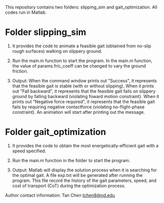 This repository contains two folders: slipping_sim and gait_optimization. All codes run in Matlab.

# Folder slipping_sim 
1. It provides the code to animate a feasible gait (obtained from no-slip rough surfaces) walking on slippery ground.

2. Run the main.m function to start the program. In the main.m function, the value of params.fric_coeff can be changed to vary the ground friction. 

3. Output: When the command window prints out "Success", it represents that the feasible gait is stable (with or without slipping). When it prints out "Fall backward", it represents that the feasible gait fails on slippery ground by falling backward (violating foward motion constraint). When it prints out "Negative force required", it represents that the feasible gait fails by requiring negative contactforce (violating no-flight-phase constraint). An animation will start after printing out the message.

# Folder gait_optimization
1. It provides the code to obtain the most energetically-efficient gait with a speed specified.

2. Run the main.m function in the folder to start the program. 

3. Output: Matlab will display the solution process when it is searching for the optimal gait. A file exp.txt will be generated after running the program. This file record the history of the gait parameters, speed, and cost of transport (CoT) during the optimization process.
 
Author contact information:
Tan Chen tchen8@nd.edu

